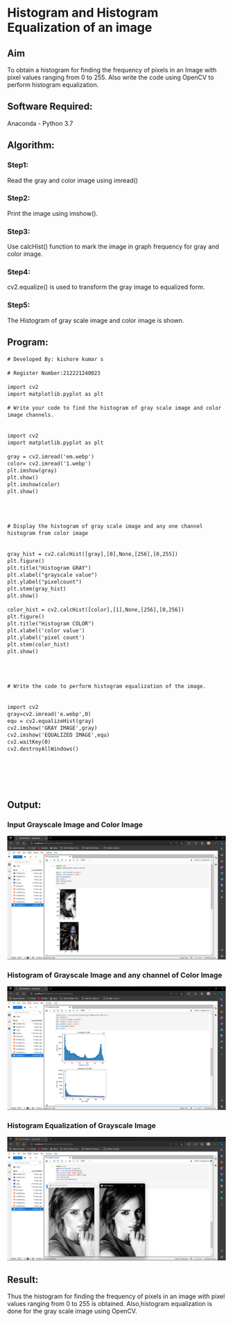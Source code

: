 # Histogram and Histogram Equalization of an image
## Aim
To obtain a histogram for finding the frequency of pixels in an Image with pixel values ranging from 0 to 255. Also write the code using OpenCV to perform histogram equalization.

## Software Required:
Anaconda - Python 3.7

## Algorithm:
### Step1:
Read the gray and color image using imread()

### Step2:
Print the image using imshow().

### Step3:
Use calcHist() function to mark the image in graph frequency for gray and color image.

### Step4:
cv2.equalize() is used to transform the gray image to equalized form.

### Step5:
The Histogram of gray scale image and color image is shown.

## Program:
```
# Developed By: kishore kumar s

# Register Number:212221240023

import cv2
import matplotlib.pyplot as plt

# Write your code to find the histogram of gray scale image and color image channels.


import cv2
import matplotlib.pyplot as plt

gray = cv2.imread('em.webp')
color= cv2.imread('1.webp')
plt.imshow(gray)
plt.show()
plt.imshow(color)
plt.show()




# Display the histogram of gray scale image and any one channel histogram from color image


gray_hist = cv2.calcHist([gray],[0],None,[256],[0,255])
plt.figure()
plt.title("Histogram GRAY")
plt.xlabel("grayscale value")
plt.ylabel("pixelcount")
plt.stem(gray_hist)
plt.show()

color_hist = cv2.calcHist([color],[1],None,[256],[0,256])
plt.figure()
plt.title("Histogram COLOR")
plt.xlabel('color value')
plt.ylabel('pixel count')
plt.stem(color_hist)
plt.show()




# Write the code to perform histogram equalization of the image. 


import cv2
gray=cv2.imread('e.webp',0)
equ = cv2.equalizeHist(gray)
cv2.imshow('GRAY IMAGE',gray)
cv2.imshow('EQUALIZED IMAGE',equ)
cv2.waitKey(0)
cv2.destroyAllWindows()






```
## Output:
### Input Grayscale Image and Color Image
![](1.png)

### Histogram of Grayscale Image and any channel of Color Image
![](2.png)

### Histogram Equalization of Grayscale Image
![](3.png)
## Result: 
Thus the histogram for finding the frequency of pixels in an image with pixel values ranging from 0 to 255 is obtained. Also,histogram equalization is done for the gray scale image using OpenCV.
